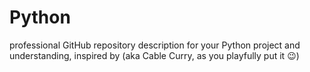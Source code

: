# Python
professional GitHub repository description for your Python project and understanding, inspired by (aka Cable Curry, as you playfully put it 😉)
